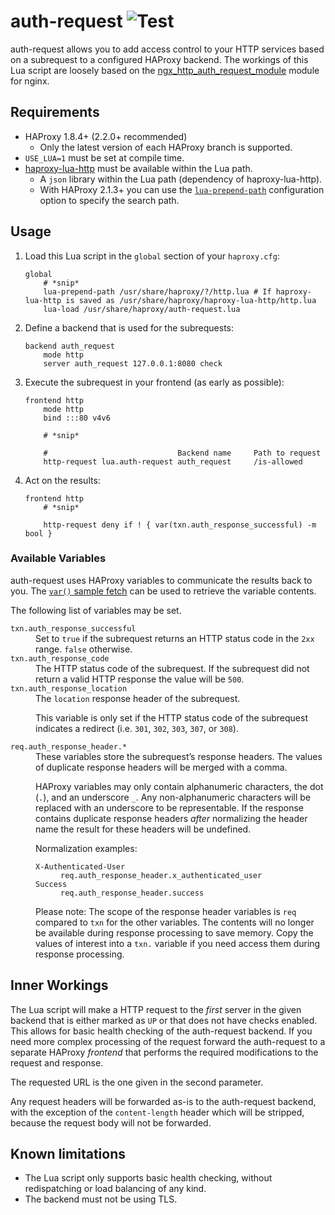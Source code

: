 # auth-request ![Test](https://github.com/TimWolla/haproxy-auth-request/workflows/Test/badge.svg)

auth-request allows you to add access control to your HTTP services based on a
subrequest to a configured HAProxy backend. The workings of this Lua script are
loosely based on the [ngx_http_auth_request_module] module for nginx.

## Requirements

- HAProxy 1.8.4+ (2.2.0+ recommended)
  - Only the latest version of each HAProxy branch is supported.
- `USE_LUA=1` must be set at compile time.
- [haproxy-lua-http] must be available within the Lua path.
  - A `json` library within the Lua path (dependency of haproxy-lua-http).
  - With HAProxy 2.1.3+ you can use the [`lua-prepend-path`] configuration
    option to specify the search path.

## Usage

1. Load this Lua script in the `global` section of your `haproxy.cfg`:
    ```
    global
        # *snip*
        lua-prepend-path /usr/share/haproxy/?/http.lua # If haproxy-lua-http is saved as /usr/share/haproxy/haproxy-lua-http/http.lua
        lua-load /usr/share/haproxy/auth-request.lua
    ```

2. Define a backend that is used for the subrequests:
    ```
    backend auth_request
        mode http
        server auth_request 127.0.0.1:8080 check
    ```

3. Execute the subrequest in your frontend (as early as possible):
    ```
    frontend http
        mode http
        bind :::80 v4v6

        # *snip*

        #                             Backend name     Path to request
        http-request lua.auth-request auth_request     /is-allowed
    ```

4. Act on the results:
    ```
    frontend http
        # *snip*

        http-request deny if ! { var(txn.auth_response_successful) -m bool }
    ```

### Available Variables

auth-request uses HAProxy variables to communicate the results back to you. The
[`var()` sample fetch] can be used to retrieve the variable contents.

The following list of variables may be set.

<dl>
<dt><code>txn.auth_response_successful</code></dt>
<dd>
Set to <code>true</code> if the subrequest returns an HTTP status code in the
<code>2xx</code> range. <code>false</code> otherwise.
</dd>

<dt><code>txn.auth_response_code</code></dt>
<dd>
The HTTP status code of the subrequest. If the subrequest did not return a
valid HTTP response the value will be <code>500</code>.
</dd>

<dt><code>txn.auth_response_location</code></dt>
<dd>
The <code>location</code> response header of the subrequest.

This variable is only set if the HTTP status code of the subrequest indicates a
redirect (i.e. <code>301</code>, <code>302</code>, <code>303</code>,
<code>307</code>, or <code>308</code>).
</dd>

<dt><code>req.auth_response_header.*</code>
<dd>
These variables store the subrequest’s response headers. The values of
duplicate response headers will be merged with a comma.

HAProxy variables may only contain alphanumeric characters, the dot
(<code>.</code>), and an underscore <code>_</code>. Any non-alphanumeric
characters will be replaced with an underscore to be representable. If the
response contains duplicate response headers <em>after</em> normalizing the
header name the result for these headers will be undefined.

Normalization examples:
<dl>
<dt><code>X-Authenticated-User</code></dt>
<dd><code>req.auth_response_header.x_authenticated_user</code></dd>
<dt><code>Success</code></dt>
<dd><code>req.auth_response_header.success</code></dd>
</dl>

Please note: The scope of the response header variables is <code>req</code>
compared to <code>txn</code> for the other variables. The contents will no
longer be available during response processing to save memory. Copy the values
of interest into a <code>txn.</code> variable if you need access them during
response processing.
</dd>
</dl>

## Inner Workings

The Lua script will make a HTTP request to the *first* server in the given
backend that is either marked as `UP` or that does not have checks enabled.
This allows for basic health checking of the auth-request backend. If you need
more complex processing of the request forward the auth-request to a separate
HAProxy *frontend* that performs the required modifications to the request and
response.

The requested URL is the one given in the second parameter.

Any request headers will be forwarded as-is to the auth-request backend, with
the exception of the `content-length` header which will be stripped, because
the request body will not be forwarded.

## Known limitations

- The Lua script only supports basic health checking, without redispatching or
  load balancing of any kind.
- The backend must not be using TLS.

[ngx_http_auth_request_module]: http://nginx.org/en/docs/http/ngx_http_auth_request_module.html
[haproxy-lua-http]: https://github.com/haproxytech/haproxy-lua-http
[`lua-prepend-path`]: http://cbonte.github.io/haproxy-dconv/2.1/configuration.html#lua-prepend-path
[`var()` sample fetch]: http://cbonte.github.io/haproxy-dconv/2.2/configuration.html#7.3.2-var
